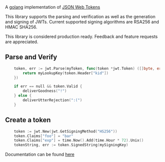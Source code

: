 A [golang](http://www.golang.org) implementation of [JSON Web Tokens](http://self-issued.info/docs/draft-jones-json-web-token.html)

This library supports the parsing and verification as well as the generation and signing of JWTs.  Current supported signing algorithms are RSA256 and HMAC SHA256.

This library is considered production ready.  Feedback and feature requests are appreciated.

## Parse and Verify
```go
	token, err := jwt.Parse(myToken, func(token *jwt.Token) ([]byte, error) {
		return myLookupKey(token.Header["kid"])
	})

	if err == null && token.Valid {
		deliverGoodness("!")
	} else {
		deliverUtterRejection(":(")
	}
```
	
## Create a token

```go
	token := jwt.New(jwt.GetSigningMethod("HS256"))
	token.Claims["foo"] = "bar"
	token.Claims["exp"] = time.Now().Add(time.Hour * 72).Unix()
	tokenString, err := token.SignedString(mySigningKey)
```	

Documentation can be found [here](http://godoc.org/github.com/dgrijalva/jwt-go)
